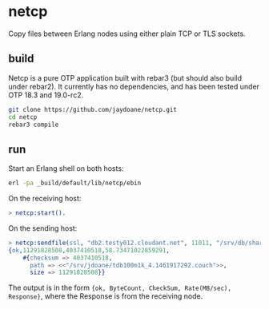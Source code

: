 # netcp

Copy files between Erlang nodes using either plain TCP or TLS
sockets.

## build

Netcp is a pure OTP application built with rebar3 (but should also
build under rebar2). It currently has no dependencies, and has been
tested under OTP 18.3 and 19.0-rc2.

```bash
git clone https://github.com/jaydoane/netcp.git
cd netcp
rebar3 compile
```

## run

Start an Erlang shell on both hosts:
```bash
erl -pa _build/default/lib/netcp/ebin
```

On the receiving host:
```erlang
> netcp:start().
```

On the sending host:
```erlang
> netcp:sendfile(ssl, "db2.testy012.cloudant.net", 11011, "/srv/db/shards/60000000-7fffffff/testy012-user1/tdb100m1k_4.1461917292.couch", [{transform,netcp_couch_file}, {path, <<"/srv/jdoane/tdb100m1k_4.1461917292.couch">>},{ciphers, [{rsa,aes_128_gcm,null,sha256}]}]).
{ok,11291828508,4037410518,58.73471022859291,
    #{checksum => 4037410518,
      path => <<"/srv/jdoane/tdb100m1k_4.1461917292.couch">>,
      size => 11291828508}}
```
The output is in the form `{ok, ByteCount, CheckSum, Rate(MB/sec),
Response}`, where the Response is from the receiving node.
